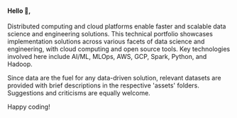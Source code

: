 #### Hello 👋,

Distributed computing and cloud platforms enable faster and scalable data science and engineering solutions. This technical portfolio showcases implementation solutions across various facets of data science and engineering, with cloud computing and open source tools. Key technologies involved here include AI/ML, MLOps, AWS, GCP, Spark, Python, and Hadoop.

Since data are the fuel for any data-driven solution, relevant datasets are provided with brief descriptions in the respective 'assets' folders. Suggestions and criticisms are equally welcome.

Happy coding!



<!--
**manoharkaranth/manoharkaranth** is a ✨ _special_ ✨ repository because its `README.md` (this file) appears on your GitHub profile.

Here are some ideas to get you started:

- 🔭 I’m currently working on ...
- 🌱 I’m currently learning ...
- 👯 I’m looking to collaborate on ...
- 🤔 I’m looking for help with ...
- 💬 Ask me about ...
- 📫 How to reach me: ...
- 😄 Pronouns: ...
- ⚡ Fun fact: ...
-->
